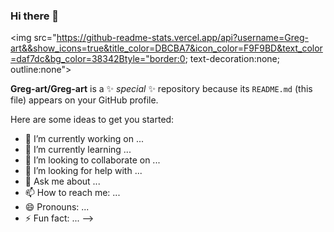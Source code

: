 ### Hi there 👋

<img src="https://github-readme-stats.vercel.app/api?username=Greg-art&&show_icons=true&title_color=DBCBA7&icon_color=F9F9BD&text_color=daf7dc&bg_color=38342Btyle="border:0; text-decoration:none; outline:none">


**Greg-art/Greg-art** is a ✨ _special_ ✨ repository because its `README.md` (this file) appears on your GitHub profile.

Here are some ideas to get you started:

- 🔭 I’m currently working on ...
- 🌱 I’m currently learning ...
- 👯 I’m looking to collaborate on ...
- 🤔 I’m looking for help with ...
- 💬 Ask me about ...
- 📫 How to reach me: ...
- 😄 Pronouns: ...
- ⚡ Fun fact: ...
-->
